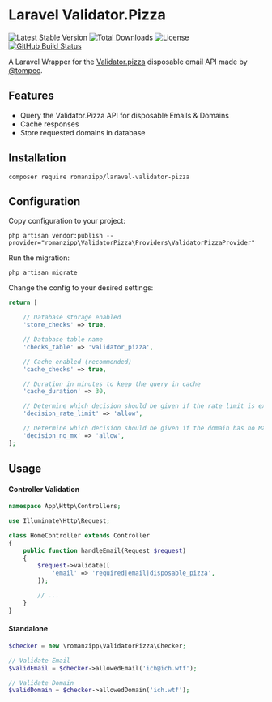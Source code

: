 # Laravel Validator.Pizza

[![Latest Stable Version](https://img.shields.io/packagist/v/romanzipp/laravel-validator-pizza.svg?style=flat-square)](https://packagist.org/packages/romanzipp/laravel-validator-pizza)
[![Total Downloads](https://img.shields.io/packagist/dt/romanzipp/laravel-validator-pizza.svg?style=flat-square)](https://packagist.org/packages/romanzipp/laravel-validator-pizza)
[![License](https://img.shields.io/packagist/l/romanzipp/laravel-validator-pizza.svg?style=flat-square)](https://packagist.org/packages/romanzipp/laravel-validator-pizza)
[![GitHub Build Status](https://img.shields.io/github/workflow/status/romanzipp/Laravel-Validator-Pizza/Tests?style=flat-square)](https://github.com/romanzipp/Laravel-Validator-Pizza/actions)

A Laravel Wrapper for the [Validator.pizza](https://www.validator.pizza) disposable email API made by [@tompec](https://github.com/tompec).

## Features

- Query the Validator.Pizza API for disposable Emails & Domains
- Cache responses
- Store requested domains in database

## Installation

```
composer require romanzipp/laravel-validator-pizza
```

## Configuration

Copy configuration to your project:

```
php artisan vendor:publish --provider="romanzipp\ValidatorPizza\Providers\ValidatorPizzaProvider"
```

Run the migration:

```
php artisan migrate
```

Change the config to your desired settings:

```php
return [

    // Database storage enabled
    'store_checks' => true,

    // Database table name
    'checks_table' => 'validator_pizza',

    // Cache enabled (recommended)
    'cache_checks' => true,

    // Duration in minutes to keep the query in cache
    'cache_duration' => 30,

    // Determine which decision should be given if the rate limit is exceeded [allow / deny]
    'decision_rate_limit' => 'allow',

    // Determine which decision should be given if the domain has no MX DNS record [allow / deny]
    'decision_no_mx' => 'allow',
];
```

## Usage

#### Controller Validation

```php
namespace App\Http\Controllers;

use Illuminate\Http\Request;

class HomeController extends Controller
{
    public function handleEmail(Request $request)
    {
        $request->validate([
            'email' => 'required|email|disposable_pizza',
        ]);

        // ...
    }
}
```

#### Standalone

```php
$checker = new \romanzipp\ValidatorPizza\Checker;

// Validate Email
$validEmail = $checker->allowedEmail('ich@ich.wtf');

// Validate Domain
$validDomain = $checker->allowedDomain('ich.wtf');
```
